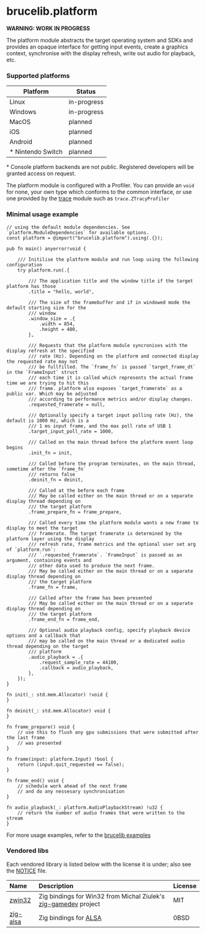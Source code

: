 # brucelib.platform
**WARNING: WORK IN PROGRESS**

The platform module abstracts the target operating system and SDKs and provides an opaque interface for getting input events, create a graphics context, synchronise with the display refresh, write out audio for playback, etc.

### Supported platforms
| Platform | Status |
| -------- | ------ |
| Linux | in-progress |
| Windows | in-progress |
| MacOS | planned | 
| iOS | planned |
| Android | planned |
| * Nintendo Switch | planned |


\* Console platform backends are not public. Registered developers will be granted access on request.

The platform module is configured with a Profiler. You can provide an `void` for none, your own type which conforms to the common interface, or use one provided by the [trace](https://github.com/hazeycode/brucelib/tree/main/modules/trace) module such as `trace.ZTracyProfiler`

### Minimal usage example
```zig
// using the default module dependencies. See `platform.ModuleDependencies` for available options.
const platform = @import("brucelib.platform").using(.{});

pub fn main() anyerror!void {

    /// Initilise the platform module and run loop using the following configuration
    try platform.run(.{

        /// The application title and the window title if the target platform has those
        .title = "hello, world",

        /// The size of the framebuffer and if in windowed mode the default starting size for the
        /// window
        .window_size = .{
            .width = 854,
            .height = 480,
        },

        /// Requests that the platform module syncronises with the display refresh at the specified
        /// rate (Hz). Depending on the platform and connected display the requested rate may not
        /// be fullfilled. The `frame_fn` is passed `target_frame_dt` in the `FrameInput` struct
        /// each time it is called which represents the actual frame time we are trying to hit this
        /// frame. platform also exposes `target_framerate` as a public var. Which may be adjusted
        /// according to performance metrics and/or display changes.
        .requested_framerate = null,

        /// Optionally specify a target input polling rate (Hz), the default is 1000 Hz, which is a
        /// 1 ms input frame, and the max poll rate of USB 1
        .target_input_poll_rate = 1000,

        /// Called on the main thread before the platform event loop begins
        .init_fn = init,
        
        /// Called before the program terminates, on the main thread, sometime after the `frame_fn`
        /// returns false
        .deinit_fn = deinit,

        /// Called at the before each frame
        /// May be called either on the main thread or on a separate display thread depending on
        /// the target platform
        .frame_prepare_fn = frame_prepare,

        /// Called every time the platform module wants a new frame to display to meet the target
        /// framerate. The target framerate is determined by the platform layer using the display
        /// refresh rate, frame metrics and the optional user set arg of `platform.run`:
        /// `.requested_framerate`. `FrameInput` is passed as an argument, containing events and
        /// other data used to produce the next frame.
        /// May be called either on the main thread or on a separate display thread depending on
        /// the target platform
        .frame_fn = frame,

        /// Called after the frame has been presented
        /// May be called either on the main thread or on a separate display thread depending on
        /// the target platform
        .frame_end_fn = frame_end,

        /// Optional audio playback config, specify playback device options and a callback that
        /// may be called on the main thread or a dedicated audio thread depending on the target
        /// platform
        .audio_playback = .{
            .request_sample_rate = 44100,
            .callback = audio_playback,
        },
    });
}

fn init(_: std.mem.Allocator) !void {
}

fn deinit(_: std.mem.Allocator) void {
}

fn frame_prepare() void {
    // use this to flush any gpu submissions that were submitted after the last frame
    // was presented
}

fn frame(input: platform.Input) !bool {
    return (input.quit_requested == false);
}

fn frame_end() void {
    // schedule work ahead of the next frame
    // and do any nessesary synchronisation
}

fn audio_playback(_: platform.AudioPlaybackStream) !u32 {
    // return the number of audio frames that were written to the stream
}
```
For more usage examples, refer to the [brucelib examples](https://github.com/hazeycode/brucelib/tree/main/examples)


### Vendored libs

Each vendored library is listed below with the license it is under; also see the [NOTICE](NOTICE) file.

| Name | Description | License |
| :--- | :---------- | :------ |
| [zwin32](https://github.com/michal-z/zig-gamedev/tree/main/libs/zwin32) | Zig bindings for Win32 from Michal Ziulek's [zig-gamedev](https://github.com/michal-z/zig-gamedev) project | MIT |
| [zig-alsa](https://github.com/hazeycode/zig-alsa) | Zig bindings for [ALSA](https://github.com/alsa-project/alsa-lib) | 0BSD |


